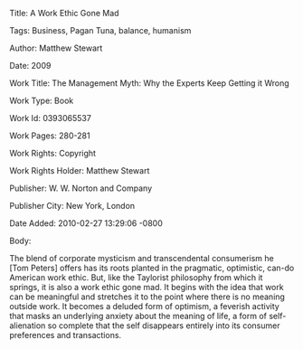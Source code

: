 Title:  A Work Ethic Gone Mad

Tags:   Business, Pagan Tuna, balance, humanism

Author: Matthew Stewart

Date:   2009

Work Title: The Management Myth: Why the Experts Keep Getting it Wrong

Work Type: Book

Work Id: 0393065537

Work Pages: 280-281

Work Rights: Copyright

Work Rights Holder: Matthew Stewart

Publisher: W. W. Norton and Company

Publisher City: New York, London

Date Added: 2010-02-27 13:29:06 -0800

Body: 

The blend of corporate mysticism and transcendental consumerism he [Tom Peters] offers has its roots planted in the pragmatic, optimistic, can-do American work ethic. But, like the Taylorist philosophy from which it springs, it is also a work ethic gone mad. It begins with the idea that work can be meaningful and stretches it to the point where there is no meaning outside work. It becomes a deluded form of optimism, a feverish activity that masks an underlying anxiety about the meaning of life, a form of self-alienation so complete that the self disappears entirely into its consumer preferences and transactions.

